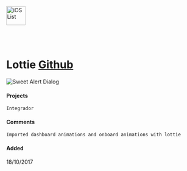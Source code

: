 <a href="https://github.com/GijoRibeiro/development-library/blob/master/ios.md"><img src="https://cdn1.iconfinder.com/data/icons/simple-icons/256/apple-256-black.png" alt="iOS List" width="50"></a>

<br>
<br>

# Lottie [Github](https://github.com/airbnb/lottie-ios)

![Sweet Alert Dialog](https://github.com/airbnb/lottie-ios/raw/master/_Gifs/Examples3.gif)

#### Projects
```
Integrador
```

#### Comments
```
Imported dashboard animations and onboard animations with lottie
```

#### Added
18/10/2017




